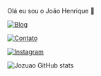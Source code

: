 
Olá eu sou o João Henrique 👋

[![Blog](https://img.shields.io/website?label=Jozuao.com&style=for-the-bedge&url=https://Jozuao.com/)](https://Jozuao.com)

[![Contato](https://img.shields.io/badge/Gmail-D14836?style=for-the-badge&logo=gmail&logoColor=white)](joaosilvamoura0t@gmail.com)

[![Instagram](https://img.shields.io/badge/Instagram-E4405F?style=for-the-badge&logo=instagram&logoColor=white)](www.instagram.com/onlyj.uao/)

![Jozuao GitHub stats](https://github-readme-stats.vercel.app/api?username=Jozuao&show_icons=true&theme=dracula)
